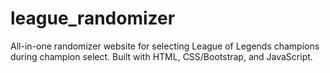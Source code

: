 # league_randomizer
All-in-one randomizer website for selecting League of Legends champions during champion select. Built with HTML, CSS/Bootstrap, and JavaScript.
